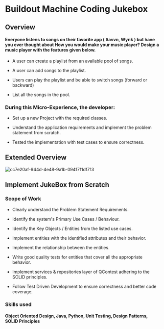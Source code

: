
# Buildout Machine Coding Jukebox

## Overview

#### Everyone listens to songs on their favorite app ( Savvn, Wynk ) but have you ever thought about How you would make your music player? Design a music player with the features given below. 


* A user can create a playlist from an available pool of songs.

* A user can add songs to the playlist.

* Users can play the playlist and be able to switch songs (forward or backward)

* List all the songs in the pool.

### During this Micro-Experience, the developer:

* Set up a new Project with the required classes.

* Understand the application requirements and implement the problem statement from scratch.

* Tested the implementation with test cases to ensure correctness.









## Extended Overview

![cc7e20af-944d-4e48-9a1b-09417f1df713](https://user-images.githubusercontent.com/69622683/229431196-835a4bc1-700c-4856-9bff-27c2f5847a73.png)

## Implement JukeBox from Scratch

### Scope of Work

* Clearly understand the Problem Statement Requirements.

* Identify the system's Primary Use Cases / Behaviour.

* Identify the Key Objects / Entities from the listed use cases.

* Implement entities with the identified attributes and their behavior.

* Implement the relationship between the entities.

* Write good quality tests for entities that cover all the appropriate behavior.

* Implement services & repositories layer of QContest adhering to the SOLID principles.

* Follow Test Driven Development to ensure correctness and better code coverage. 

### Skills used

#### Object Oriented Design, Java, Python, Unit Testing, Design Patterns, SOLID Principles
